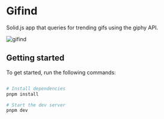 # Gifind

Solid.js app that queries for trending gifs using the giphy API.

![gifind](https://user-images.githubusercontent.com/46791833/209589298-bb0f18ce-bfc3-4ba1-85e3-fb7e2783a1e6.png)

## Getting started

To get started, run the following commands:

```bash

# Install dependencies
pnpm install

# Start the dev server
pnpm dev

```
